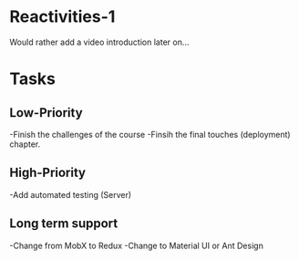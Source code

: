 # Reactivities-1
Would rather add a video introduction later on...

# Tasks

## Low-Priority

-Finish the challenges of the course
-Finsih the final touches (deployment) chapter.

## High-Priority

-Add automated testing (Server) 

## Long term support

-Change from MobX to Redux
-Change to Material UI or Ant Design
